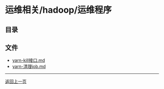 # 运维相关/hadoop/运维程序

## 目录


## 文件

- [yarn-kill接口.md](./yarn-kill接口.md)
- [yarn-清理job.md](./yarn-清理job.md)

---

[返回上一页](../README.md)

